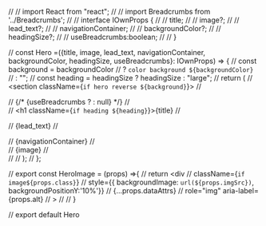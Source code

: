 // // import React from "react";
// // import Breadcrumbs from '../Breadcrumbs';
// // interface IOwnProps {
// //   title;
// //   image?;
// //   lead_text?;
// //   navigationContainer;
// //   backgroundColor?;
// //   headingSize?;
// //   useBreadcrumbs:boolean;
// // }

// const Hero =({title, image, lead_text, navigationContainer, backgroundColor, headingSize, useBreadcrumbs}: IOwnProps) => {
//   const background = backgroundColor
//     ? `color background ${backgroundColor}`
//     : "";
//   const heading = headingSize ? headingSize : "large";
//   return (
//     <section className={`if hero reverse ${background}`}>
//       <div className="if container">
//         {/* {useBreadcrumbs ? <Breadcrumbs/> : null} */}
//         <div className="if content">
//           <h1 className={`if heading ${heading}`}>{title}</h1>
//           <p>
//             {lead_text}
//           </p>
//           {navigationContainer}
//         </div>
//         {image}
//       </div>
//     </section>
//   );
// };

// export const HeroImage = (props) =>{
//   return <div
//             className={`if image${props.class}`} 
//             style={{ backgroundImage: `url(${props.imgSrc})`, backgroundPositionY:'10%'}}
//             {...props.dataAttrs}
//             role="img" aria-label={props.alt}
//             >
//           </div>
// }

// export default Hero